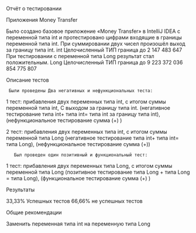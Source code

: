 Отчёт о тестировании 

Приложения Money Transfer

Было создано базовое приложение «Money Transfer» в IntelliJ IDEA с переменной типа int и протестировано цифрами входящие в границы переменной типа int. 
 При суммировании двух чисел произошёл выход за границу типа int.
int Целочисленный ТИП граница до 2 147 483 647
При тестировании с переменной типа Long результат стал положительным.
Long Целочисленный ТИП граница до 9 223 372 036 854 775 807

Описание тестов 

     Были проведены Два негативных и нефункциональных теста:
1 тест: прибавления двух переменных типа int, с итогом суммы переменной типа int, С выходом за границу типа int. (негативное тестирование типа int+ типа int= типа int за границу типа int), (нефункциональное тестирование сумма (+) )

2 тест: прибавления двух переменных типа int, с итогом суммы переменной типа Long (негативное тестирование типа int+ типа int= типа Long), (нефункциональное тестирование сумма (+))

       Был проведен один позитивный и функциональный тест:

 1 тест: прибавления двух переменных типа Long, с итогом суммы переменной типа Long
(позитивное тестирование типа Long + типа Long = типа Long), (функциональное тестирование сумма (+) )

Результаты

33,33% Успешных тестов
66,66% не успешных тестов

Общие рекомендации

Заменить переменная типа int на переменную типа Long
